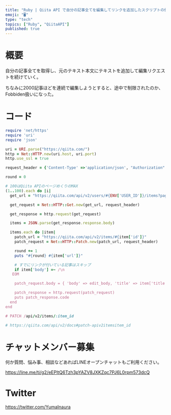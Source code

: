 ```yaml
---
title: "Ruby | Qiita API で自分の記事全てを編集してリンクを追加したスクリプトの例"
emoji: "🖥"
type: "tech"
topics: ["Ruby", "QiitaAPI"]
published: true
---
```


# 概要

自分の記事全てを取得し、元のテキスト本文にテキストを追加して編集リクエストを続けていく。

ちなみに2000記事ほどを連続で編集しようとすると、途中で制限されたのか、Fobbiden扱いになった。

# コード

```rb
require 'net/https'
require 'uri'
require 'json'

uri = URI.parse("https://qiita.com/")
http = Net::HTTP.new(uri.host, uri.port)
http.use_ssl = true

request_header = {'Content-Type' =>'application/json', "Authorization" => "Bearer #{ENV['TOKEN']}"}

round = 0

# 100はQiita APIのページめくりのMAX
(1..100).each do |i|
  get_url = "https://qiita.com/api/v2/users/#{ENV['USER_ID']}/items?page=#{i}&per_page=100"

  get_request = Net::HTTP::Get.new(get_url, request_header)

  get_response = http.request(get_request)

  items = JSON.parse(get_response.response.body)

  items.each do |item|
    patch_url = "https://qiita.com/api/v2/items/#{item['id']}"
    patch_request = Net::HTTP::Patch.new(patch_url, request_header)

    round += 1
    puts "#{round} #{item['url']}"

    # すでにリンクが付いている記事はスキップ
    if item['body'] =~ /\n
   EOM

    patch_request.body = { 'body' => edit_body, 'title' => item['title'] }.to_json

    patch_response = http.request(patch_request)
    puts patch_response.code
  end
end

# PATCH /api/v2/items/:item_id

# https://qiita.com/api/v2/docs#patch-apiv2itemsitem_id
```













<!-- Update From Qiita API -->

# チャットメンバー募集


何か質問、悩み事、相談などあればLINEオープンチャットもご利用ください。

https://line.me/ti/g2/eEPltQ6Tzh3pYAZV8JXKZqc7PJ6L0rpm573dcQ





# Twitter


https://twitter.com/YumaInaura


<!-- Update From Qiita API -->


